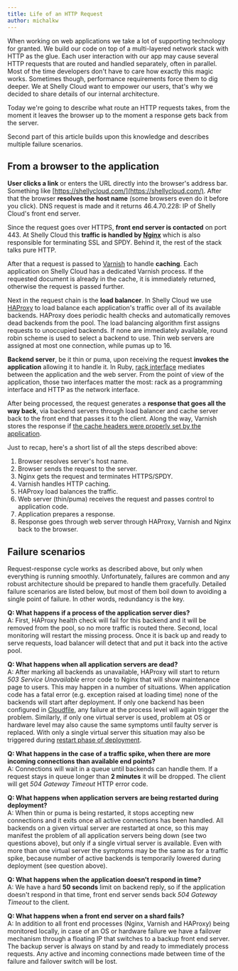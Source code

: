 ```yaml
---
title: Life of an HTTP Request
author: michalkw
---
```


When working on web applications we take a lot of supporting technology for
granted. We build our code on top of a multi-layered network stack with HTTP as
the glue. Each user interaction with our app may cause several HTTP requests
that are routed and handled separately, often in parallel. Most of the time
developers don't have to care how exactly this magic works. Sometimes though,
performance requirements force them to dig deeper. We at Shelly Cloud want to
empower our users, that's why we decided to share details of our internal
architecture.

Today we're going to describe what route an HTTP requests takes, from the moment
it leaves the browser up to the moment a response gets back from the server.

Second part of this article builds upon this knowledge and describes multiple
failure scenarios.

## From a browser to the application

**User clicks a link** or enters the URL directly into the browser's address
bar. Something like [https://shellycloud.com/](https://shellycloud.com/). After
that the browser **resolves the host name** (some browsers even do it before you
click). DNS request is made and it returns 46.4.70.228: IP of Shelly Cloud's
front end server.

Since the request goes over HTTPS, **front end server is contacted** on port
443. At Shelly Cloud this **traffic is handled by [Nginx](http://nginx.org/)**
which is also responsible for terminating SSL and SPDY. Behind it, the rest of
the stack talks pure HTTP.

After that a request is passed to [Varnish](https://www.varnish-cache.org/) to
handle **caching**. Each application on Shelly Cloud has a dedicated Varnish
process. If the requested document is already in the cache, it is immediately
returned, otherwise the request is passed further.

Next in the request chain is the **load balancer**. In Shelly Cloud we use
[HAProxy](http://haproxy.1wt.eu/) to load balance each application's traffic
over all of its available backends. HAProxy does periodic health checks and
automatically removes dead backends from the pool. The load balancing algorithm
first assigns requests to unoccupied backends. If none are immediately
available, round robin scheme is used to select a backend to use. Thin web
servers are assigned at most one connection, while pumas up to 16.

**Backend server**, be it thin or puma, upon receiving the request **invokes the
application** allowing it to handle it. In Ruby, [rack
interface](http://rack.github.io/) mediates between the application and the web
server. From the point of view of the application, those two interfaces matter
the most: rack as a programming interface and HTTP as the network interface.

After being processed, the request generates a **response that goes all the way
back**, via backend servers through load balancer and cache server back to the
front end that passes it to the client. Along the way, Varnish stores the
response if [the cache headers were properly set by the
application](https://shellycloud.com/documentation/caching#caching_on_front_end).

Just to recap, here's a short list of all the steps described above:

1. Browser resolves server's host name.
2. Browser sends the request to the server.
3. Nginx gets the request and terminates HTTPS/SPDY.
4. Varnish handles HTTP caching.
5. HAProxy load balances the traffic.
6. Web server (thin/puma) receives the request and passes control to application code.
7. Application prepares a response.
8. Response goes through web server through HAProxy, Varnish and Nginx back to the browser.

## Failure scenarios

Request-response cycle works as described above, but only when everything is
running smoothly. Unfortunately, failures are common and any robust architecture
should be prepared to handle them gracefully. Detailed failure scenarios are
listed below, but most of them boil down to avoiding a single point of
failure. In other words, redundancy is the key.

**Q: What happens if a process of the application server dies?**<br>
A: First, HAProxy health check will fail for this backend and it will be removed
from the pool, so no more traffic is routed there. Second, local monitoring will
restart the missing process. Once it is back up and ready to serve requests,
load balancer will detect that and put it back into the active pool.

**Q: What happens when all application servers are dead?**<br>
A: After marking all backends as unavailable, HAProxy will start to return
*503 Service Unavailable* error code to Nginx that will show maintenance page to
users. This may happen in a number of situations. When application code has a
fatal error (e.g. exception raised at loading time) none of the backends will
start after deployment. If only one backend has been configured in
[Cloudfile](https://shellycloud.com/documentation/cloudfile), any failure at the
process level will again trigger the problem. Similarly, if only one virtual
server is used, problem at OS or hardware level may also cause the same symptoms
until faulty server is replaced. With only a single virtual server this
situation may also be triggered during [restart phase of
deployment](https://shellycloud.com/blog/2013/06/how-code-is-deployed-on-shelly-cloud).

**Q: What happens in the case of a traffic spike, when there are more incoming
connections than available end points?**<br>
A: Connections will wait in a queue until backends can handle them. If a request
stays in queue longer than **2 minutes** it will be dropped. The client will get
*504 Gateway Timeout* HTTP error code.

**Q: What happens when application servers are being restarted during deployment?**<br>
A: When thin or puma is being restarted, it stops accepting new connections and
it exits once all active connections has been handled. All backends on a given
virtual server are restarted at once, so this may manifest the problem of all
application servers being down (see two questions above), but only if a single
virtual server is available. Even with more than one virtual server the symptoms
may be the same as for a traffic spike, because number of active backends is
temporarily lowered during deployment (see question above).

**Q: What happens when the application doesn't respond in time?**<br>
A: We have a hard **50 seconds** limit on backend reply, so if the application
doesn't respond in that time, front end server sends back *504 Gateway Timeout*
to the client.

**Q: What happens when a front end server on a shard fails?**<br>
A: In addition to all front end processes (Nginx, Varnish and HAProxy) being
monitored locally, in case of an OS or hardware failure we have a failover
mechanism through a floating IP that switches to a backup front end server. The
backup server is always on stand by and ready to immediately process
requests. Any active and incoming connections made between time of the failure
and failover switch will be lost.
